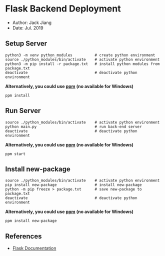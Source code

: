 # Flask Backend Deployment

- Author: Jack Jiang
- Date: Jul. 2019

## Setup Server

```shell
python3 -m venv python_modules          # create python environment
source ./python_modules/bin/activate    # activate python environment
python3 -m pip install -r package.txt   # install python modules from package.txt
deactivate                              # deactivate python environment
```

**Alternatively, you could use [ppm](https://github.com/Jiangyiqun/ppm) (no available for Windows)**

```shell
ppm install
```

## Run Server

```shell 
source ./python_modules/bin/activate    # activate python environment
python main.py                          # run back-end server
deactivate                              # deactivate python environment
```

**Alternatively, you could use [ppm](https://github.com/Jiangyiqun/ppm) (no available for Windows)**

```shell
ppm start
```

## Install new-package

```shell
source ./python_modules/bin/activate    # activate python environment
pip install new-package					# install new-package
python -m pip freeze > package.txt		# save new-package to package.txt
deactivate                              # deactivate python environment
```

**Alternatively, you could use [ppm](https://github.com/Jiangyiqun/ppm) (no available for Windows)**

```shell
ppm install new-package
```

## References

- [Flask Documentation](https://flask.palletsprojects.com/en/1.1.x/)

